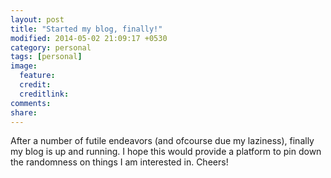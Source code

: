 ```yaml
---
layout: post
title: "Started my blog, finally!"
modified: 2014-05-02 21:09:17 +0530
category: personal
tags: [personal]
image:
  feature: 
  credit: 
  creditlink: 
comments: 
share: 
---
```


After a number of futile endeavors (and ofcourse due my laziness), finally my blog is up and running.  I hope this would provide a platform to pin down the randomness on things I am interested in. Cheers!